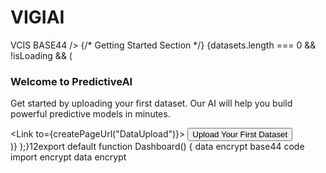 # VIGIAI
VCIS   BASE44    />                        <DataTable              title="Recent Datasets"              data={datasets}              columns={datasetColumns}              isLoading={isLoading}              emptyMessage="No datasets uploaded yet. Upload your first dataset to get started."            />          </div>          {/* Getting Started Section */}          {datasets.length === 0 && !isLoading && (            <div className="bg-gradient-to-br from-blue-50 to-indigo-50 rounded-2xl p-8 text-center border border-blue-100">              <div className="w-16 h-16 bg-gradient-to-br from-blue-500 to-blue-600 rounded-2xl flex items-center justify-center mx-auto mb-4">                <BarChart3 className="w-8 h-8 text-white" />              </div>              <h3 className="text-xl font-semibold text-slate-900 mb-2">Welcome to PredictiveAI</h3>              <p className="text-slate-600 mb-6 max-w-md mx-auto">                Get started by uploading your first dataset. Our AI will help you build powerful predictive models in minutes.              </p>              <Link to={createPageUrl("DataUpload")}>                <Button className="bg-gradient-to-r from-blue-600 to-blue-700 hover:from-blue-700 hover:to-blue-800 shadow-lg">                  <Database className="w-4 h-4 mr-2" />                  Upload Your First Dataset                </Button>              </Link>            </div>          )}        </div>      </div>    </div>  );}12export default function Dashboard() {
data encrypt
base44
 code import
encrypt data
encrypt

